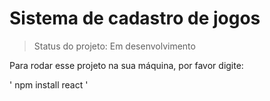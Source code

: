 <h1> Sistema de cadastro de jogos</h1>

>   Status do projeto: Em desenvolvimento

Para rodar esse projeto na sua máquina, por favor digite:

'
npm install react
' 
